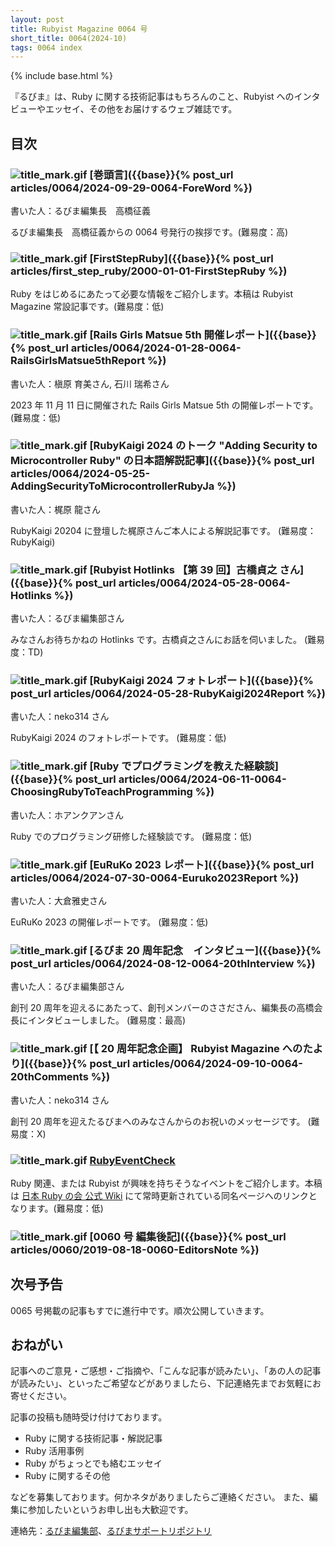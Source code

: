 ```yaml
---
layout: post
title: Rubyist Magazine 0064 号
short_title: 0064(2024-10)
tags: 0064 index
---
```


{% include base.html %}

『るびま』は、Ruby に関する技術記事はもちろんのこと、Rubyist へのインタビューやエッセイ、その他をお届けするウェブ雑誌です。

## 目次

### ![title_mark.gif]({{base}}{{site.baseurl}}/images/title_mark.gif) [巻頭言]({{base}}{% post_url articles/0064/2024-09-29-0064-ForeWord %})

書いた人：るびま編集長　高橋征義

るびま編集長　高橋征義からの 0064 号発行の挨拶です。(難易度：高)

### ![title_mark.gif]({{base}}{{site.baseurl}}/images/title_mark.gif) [FirstStepRuby]({{base}}{% post_url articles/first_step_ruby/2000-01-01-FirstStepRuby %})

Ruby をはじめるにあたって必要な情報をご紹介します。本稿は Rubyist Magazine 常設記事です。(難易度：低)

### ![title_mark.gif]({{base}}{{site.baseurl}}/images/title_mark.gif) [Rails Girls Matsue 5th 開催レポート]({{base}}{% post_url articles/0064/2024-01-28-0064-RailsGirlsMatsue5thReport %})

書いた人：槇原 育美さん, 石川 瑞希さん

2023 年 11 月 11 日に開催された Rails Girls Matsue 5th の開催レポートです。 (難易度：低)

### ![title_mark.gif]({{base}}{{site.baseurl}}/images/title_mark.gif) [RubyKaigi 2024 のトーク "Adding Security to Microcontroller Ruby" の日本語解説記事]({{base}}{% post_url articles/0064/2024-05-25-AddingSecurityToMicrocontrollerRubyJa %})

書いた人：梶原 龍さん

RubyKaigi 20204 に登壇した梶原さんご本人による解説記事です。 (難易度：RubyKaigi)

### ![title_mark.gif]({{base}}{{site.baseurl}}/images/title_mark.gif) [Rubyist Hotlinks 【第 39 回】古橋貞之 さん]({{base}}{% post_url articles/0064/2024-05-28-0064-Hotlinks %})

書いた人：るびま編集部さん

みなさんお待ちかねの Hotlinks です。古橋貞之さんにお話を伺いました。 (難易度：TD)

### ![title_mark.gif]({{base}}{{site.baseurl}}/images/title_mark.gif) [RubyKaigi 2024 フォトレポート]({{base}}{% post_url articles/0064/2024-05-28-RubyKaigi2024Report %})

書いた人：neko314 さん

RubyKaigi 2024 のフォトレポートです。 (難易度：低)

### ![title_mark.gif]({{base}}{{site.baseurl}}/images/title_mark.gif) [Ruby でプログラミングを教えた経験談]({{base}}{% post_url articles/0064/2024-06-11-0064-ChoosingRubyToTeachProgramming %})

書いた人：ホアンクアンさん

Ruby でのプログラミング研修した経験談です。 (難易度：低)

### ![title_mark.gif]({{base}}{{site.baseurl}}/images/title_mark.gif) [EuRuKo 2023 レポート]({{base}}{% post_url articles/0064/2024-07-30-0064-Euruko2023Report %})

書いた人：大倉雅史さん

EuRuKo 2023 の開催レポートです。 (難易度：低)

### ![title_mark.gif]({{base}}{{site.baseurl}}/images/title_mark.gif) [るびま 20 周年記念　インタビュー]({{base}}{% post_url articles/0064/2024-08-12-0064-20thInterview %})

書いた人：るびま編集部さん

創刊 20 周年を迎えるにあたって、創刊メンバーのささださん、編集長の高橋会長にインタビューしました。 (難易度：最高)

### ![title_mark.gif]({{base}}{{site.baseurl}}/images/title_mark.gif) [【 20 周年記念企画】 Rubyist Magazine へのたより]({{base}}{% post_url articles/0064/2024-09-10-0064-20thComments %})

書いた人：neko314 さん

創刊 20 周年を迎えたるびまへのみなさんからのお祝いのメッセージです。 (難易度：X)

### ![title_mark.gif]({{base}}{{site.baseurl}}/images/title_mark.gif) [RubyEventCheck](https://cosen.se/ruby-no-kai/RubyEventCheck)

Ruby 関連、または Rubyist が興味を持ちそうなイベントをご紹介します。本稿は [日本 Ruby の会 公式 Wiki](https://cosen.se/ruby-no-kai/) にて常時更新されている同名ページへのリンクとなります。(難易度：低)

### ![title_mark.gif]({{base}}{{site.baseurl}}/images/title_mark.gif) [0060 号 編集後記]({{base}}{% post_url articles/0060/2019-08-18-0060-EditorsNote %})

## 次号予告

0065 号掲載の記事もすでに進行中です。順次公開していきます。

## おねがい

記事へのご意見・ご感想・ご指摘や、「こんな記事が読みたい」、「あの人の記事が読みたい」、といったご希望などがありましたら、下記連絡先までお気軽にお寄せください。

記事の投稿も随時受け付けております。

- Ruby に関する技術記事・解説記事
- Ruby 活用事例
- Ruby がちょっとでも絡むエッセイ
- Ruby に関するその他

などを募集しております。何かネタがありましたらご連絡ください。
また、編集に参加したいというお申し出も大歓迎です。

連絡先：[るびま編集部](mailto:magazine@ruby-no-kai.org)、[るびまサポートリポジトリ](https://github.com/rubima/magazine.rubyist.net)
